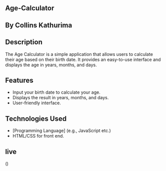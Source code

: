 ##  Age-Calculator
## By Collins Kathurima

## Description

The Age Calculator is a simple application that allows users to calculate their age based on their birth date. It provides an easy-to-use interface and displays the age in years, months, and days.

## Features

- Input your birth date to calculate your age.
- Displays the result in years, months, and days.
- User-friendly interface.

## Technologies Used

- [Programming Language] (e.g., JavaScript etc.)
- HTML/CSS for front end.

## live
()